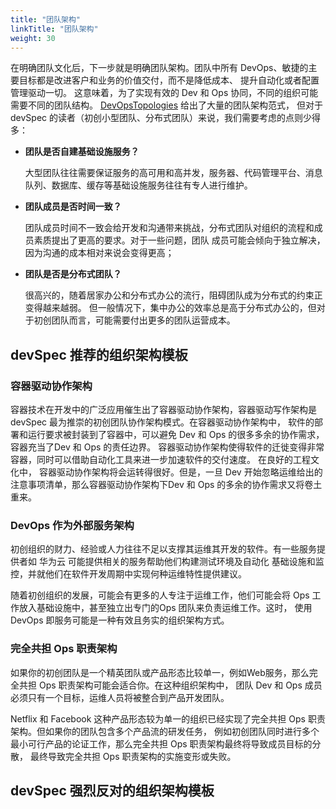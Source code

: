 ```yaml
---
title: "团队架构"
linkTitle: "团队架构"
weight: 30
---
```


在明确团队文化后，下一步就是明确团队架构。团队中所有 DevOps、敏捷的主要目标都是改进客户和业务的价值交付，而不是降低成本、
提升自动化或者配置管理驱动一切。 这意味着，为了实现有效的 Dev 和 Ops 协同，不同的组织可能需要不同的团队结构。
[DevOpsTopologies](https://web.devopstopologies.com/index.html) 给出了大量的团队架构范式，
但对于 devSpec 的读者（初创小型团队、分布式团队）来说，我们需要考虑的点则少得多：

* **团队是否自建基础设施服务？**

    大型团队往往需要保证服务的高可用和高并发，服务器、代码管理平台、消息队列、数据库、缓存等基础设施服务往往有专人进行维护。

* **团队成员是否时间一致？** 

    团队成员时间不一致会给开发和沟通带来挑战，分布式团队对组织的流程和成员素质提出了更高的要求。对于一些问题，团队
    成员可能会倾向于独立解决，因为沟通的成本相对来说会变得更高；

* **团队是否是分布式团队？**

    很高兴的，随着居家办公和分布式办公的流行，阻碍团队成为分布式的约束正变得越来越弱。
    但一般情况下，集中办公的效率总是高于分布式办公的，但对于初创团队而言，可能需要付出更多的团队运营成本。



## devSpec 推荐的组织架构模板

### 容器驱动协作架构 

容器技术在开发中的广泛应用催生出了容器驱动协作架构，容器驱动写作架构是 devSpec 最为推崇的初创团队协作架构模式。在容器驱动协作架构中，
软件的部署和运行要求被封装到了容器中，可以避免 Dev 和 Ops 的很多多余的协作需求，容器充当了Dev 和 Ops 的责任边界。
容器驱动协作架构使得软件的迁徙变得非常容器，同时可以借助自动化工具来进一步加速软件的交付速度。 在良好的工程文化中，
容器驱动协作架构将会运转得很好。但是，一旦 Dev 开始忽略运维给出的注意事项清单，那么容器驱动协作架构下Dev 和 Ops 的多余的协作需求又将卷土重来。

### DevOps 作为外部服务架构

初创组织的财力、经验或人力往往不足以支撑其运维其开发的软件。有一些服务提供者如 华为云 可能提供相关的服务帮助他们构建测试环境及自动化
基础设施和监控，并就他们在软件开发周期中实现何种运维特性提供建议。

随着初创组织的发展，可能会有更多的人专注于运维工作，他们可能会将 Ops 工作放入基础设施中，甚至独立出专门的Ops 团队来负责运维工作。这时，
使用 DevOps 即服务可能是一种有效且务实的组织架构方式。

### 完全共担 Ops 职责架构

如果你的初创团队是一个精英团队或产品形态比较单一，例如Web服务，那么完全共担 Ops 职责架构可能会适合你。在这种组织架构中，
团队 Dev 和 Ops 成员必须只有一个目标，运维人员将被整合到产品开发团队。

Netflix 和 Facebook 这种产品形态较为单一的组织已经实现了完全共担 Ops 职责架构。但如果你的团队包含多个产品流的研发任务，
例如初创团队同时进行多个最小可行产品的论证工作，那么完全共担 Ops 职责架构最终将导致成员目标的分散，
最终导致完全共担 Ops 职责架构的实施变形或失败。

## devSpec 强烈反对的组织架构模板

